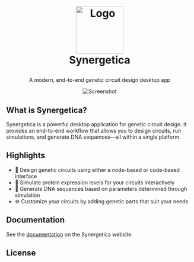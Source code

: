 <h1>
<p align="center">
  <img src="" alt="Logo" width="128">
  <br>Synergetica
</h1>
  <p align="center">
    A modern, end-to-end genetic circuit design desktop app
  </p>
  <p align="center">
    <img src="" alt="Screenshot"/>
  </p>
</p>



## What is Synergetica?

Synergetica is a powerful desktop application for genetic circuit design. It provides an end-to-end workflow that allows you to design circuits, run simulations, and generate DNA sequences—all within a single platform.



## Highlights

* 🧩 Design genetic circuits using either a node-based or code-based interface
* 🤖 Simulate protein expression levels for your circuits interactively
* 🧬 Generate DNA sequences based on parameters determined through simulation
* ⚙️ Customize your circuits by adding genetic parts that suit your needs



## Documentation

See the [documentation](https://khokao.github.io/synergetica/) on the Synergetica website.



## License
